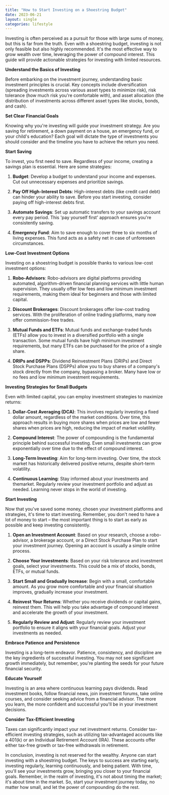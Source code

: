 ```yaml
---
title: "How to Start Investing on a Shoestring Budget"
date: 2023-06-21
layout: single
categories: lifestyle
---
```

Investing is often perceived as a pursuit for those with large sums of money, but this is far from the truth. Even with a shoestring budget, investing is not only feasible but also highly recommended. It's the most effective way to grow wealth over time, leveraging the power of compound interest. This guide will provide actionable strategies for investing with limited resources.

**Understand the Basics of Investing**

Before embarking on the investment journey, understanding basic investment principles is crucial. Key concepts include diversification (spreading investments across various asset types to minimize risk), risk tolerance (how much risk you're comfortable with), and asset allocation (the distribution of investments across different asset types like stocks, bonds, and cash).

**Set Clear Financial Goals**

Knowing why you're investing will guide your investment strategy. Are you saving for retirement, a down payment on a house, an emergency fund, or your child's education? Each goal will dictate the type of investments you should consider and the timeline you have to achieve the return you need.

**Start Saving**

To invest, you first need to save. Regardless of your income, creating a savings plan is essential. Here are some strategies:

1. **Budget**: Develop a budget to understand your income and expenses. Cut out unnecessary expenses and prioritize savings.

2. **Pay Off High-Interest Debts**: High-interest debts (like credit card debt) can hinder your ability to save. Before you start investing, consider paying off high-interest debts first.

3. **Automate Savings**: Set up automatic transfers to your savings account every pay period. This 'pay yourself first' approach ensures you're consistently saving.

4. **Emergency Fund**: Aim to save enough to cover three to six months of living expenses. This fund acts as a safety net in case of unforeseen circumstances.

**Low-Cost Investment Options**

Investing on a shoestring budget is possible thanks to various low-cost investment options:

1. **Robo-Advisors**: Robo-advisors are digital platforms providing automated, algorithm-driven financial planning services with little human supervision. They usually offer low fees and low minimum investment requirements, making them ideal for beginners and those with limited capital.

2. **Discount Brokerages**: Discount brokerages offer low-cost trading services. With the proliferation of online trading platforms, many now offer commission-free trades.

3. **Mutual Funds and ETFs**: Mutual funds and exchange-traded funds (ETFs) allow you to invest in a diversified portfolio with a single transaction. Some mutual funds have high minimum investment requirements, but many ETFs can be purchased for the price of a single share.

4. **DRIPs and DSPPs**: Dividend Reinvestment Plans (DRIPs) and Direct Stock Purchase Plans (DSPPs) allow you to buy shares of a company's stock directly from the company, bypassing a broker. Many have low or no fees and low minimum investment requirements.

**Investing Strategies for Small Budgets**

Even with limited capital, you can employ investment strategies to maximize returns:

1. **Dollar-Cost Averaging (DCA)**: This involves regularly investing a fixed dollar amount, regardless of the market conditions. Over time, this approach results in buying more shares when prices are low and fewer shares when prices are high, reducing the impact of market volatility.

2. **Compound Interest**: The power of compounding is the fundamental principle behind successful investing. Even small investments can grow exponentially over time due to the effect of compound interest.

3. **Long-Term Investing**: Aim for long-term investing. Over time, the stock market has historically delivered positive returns, despite short-term volatility.

4. **Continuous Learning**: Stay informed about your investments and themarket. Regularly review your investment portfolio and adjust as needed. Learning never stops in the world of investing.

**Start Investing**

Now that you've saved some money, chosen your investment platforms and strategies, it's time to start investing. Remember, you don't need to have a lot of money to start – the most important thing is to start as early as possible and keep investing consistently.

1. **Open an Investment Account**: Based on your research, choose a robo-advisor, a brokerage account, or a Direct Stock Purchase Plan to start your investment journey. Opening an account is usually a simple online process.

2. **Choose Your Investments**: Based on your risk tolerance and investment goals, select your investments. This could be a mix of stocks, bonds, ETFs, or mutual funds.

3. **Start Small and Gradually Increase**: Begin with a small, comfortable amount. As you grow more comfortable and your financial situation improves, gradually increase your investment.

4. **Reinvest Your Returns**: Whether you receive dividends or capital gains, reinvest them. This will help you take advantage of compound interest and accelerate the growth of your investment.

5. **Regularly Review and Adjust**: Regularly review your investment portfolio to ensure it aligns with your financial goals. Adjust your investments as needed.

**Embrace Patience and Persistence**

Investing is a long-term endeavor. Patience, consistency, and discipline are the key ingredients of successful investing. You may not see significant growth immediately, but remember, you're planting the seeds for your future financial security.

**Educate Yourself**

Investing is an area where continuous learning pays dividends. Read investment books, follow financial news, join investment forums, take online courses, and consider seeking advice from a financial advisor. The more you learn, the more confident and successful you'll be in your investment decisions.

**Consider Tax-Efficient Investing**

Taxes can significantly impact your net investment returns. Consider tax-efficient investing strategies, such as utilizing tax-advantaged accounts like a 401(k) or an Individual Retirement Account (IRA). These accounts offer either tax-free growth or tax-free withdrawals in retirement.

In conclusion, investing is not reserved for the wealthy. Anyone can start investing with a shoestring budget. The keys to success are starting early, investing regularly, learning continuously, and being patient. With time, you'll see your investments grow, bringing you closer to your financial goals. Remember, in the realm of investing, it's not about timing the market; it's about time in the market. So, start your investment journey today, no matter how small, and let the power of compounding do the rest.